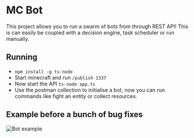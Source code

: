 # MC Bot
This project allows you to run a swarm of bots from through REST API! This is can easily be coupled with a decision engine, task scheduler or run manually. 

## Running
* ```npm install -g ts-node```
* Start minecraft and run ```/publish 1337```
* Now start the API ```ts-node app.ts```
* Use the postman collection to initialise a bot, now you can run commands like fight an entity or collect resources.

## Example before a bunch of bug fixes
![Bot example](https://media.giphy.com/media/v1.Y2lkPTc5MGI3NjExanpsdW1nOTI5YTNqZnN6aDI5NzM5aTc3ZmN4N3lmYmxxZW5rNHI0cSZlcD12MV9pbnRlcm5hbF9naWZfYnlfaWQmY3Q9Zw/aaqEg3r8va8wCGZORL/giphy-downsized-large.gif)


